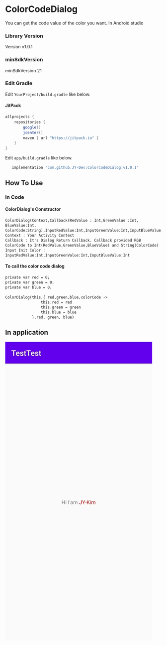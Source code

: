 # ColorCodeDialog
You can get the code value of the color you want. In Android studio

### Library Version

Version v1.0.1

### minSdkVersion

minSdkVersion 21

### Edit Gradle

Edit `YourProject/build.gradle` like below.

#### JitPack
```gradle
allprojects {
    repositories {
        google()
        jcenter()
        maven { url "https://jitpack.io" }
    }
}
```

Edit `app/build.gradle` like below.

```gradle
   implementation 'com.github.JY-Dev:ColorCodeDialog:v1.0.1'
```

## How To Use

### In Code

#### ColorDialog's Constructor
```
ColorDialog(Context,Callback(RedValue : Int,GreenValue :Int, BlueValue:Int, ColorCode:String),InputRedValue:Int,InputGreenValue:Int,InputBlueValue:Int)
Context : Your Activity Context
Callback : It's Dialog Return Callback. Callback provided RGB ColorCode to Int(RedValue,GreenValue,BlueValue) and String(ColorCode) 
Input Init Color : InputRedValue:Int,InputGreenValue:Int,InputBlueValue:Int
```

#### To call the color code dialog
```
private var red = 0;
private var green = 0;
private var blue = 0;

ColorDialog(this,{ red,green,blue,colorCode ->
                this.red = red
                this.green = green
                this.blue = blue
            },red, green, blue)
```



## In application
![](https://github.com/JY-Dev/CertainColorTextView/blob/master/sampleImg.jpg)
